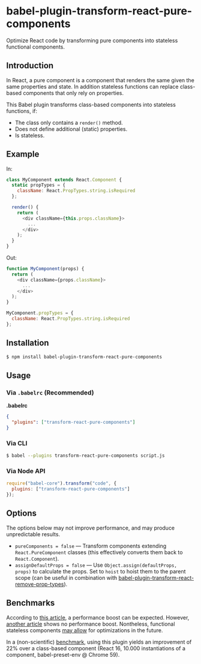 # babel-plugin-transform-react-pure-components
Optimize React code by transforming pure components into stateless functional components.

## Introduction
In React, a pure component is a component that renders the same given the same properties and state. In addition stateless functions can replace class-based components that only rely on properties.

This Babel plugin transforms class-based components into stateless functions, if:

- The class only contains a `render()` method.
- Does not define additional (static) properties.
- Is stateless.

## Example

In:

```js
class MyComponent extends React.Component {
  static propTypes = {
    className: React.PropTypes.string.isRequired
  };

  render() {
    return (
      <div className={this.props.className}>
        ...
      </div>
    );
  }
}
```

Out:

```js
function MyComponent(props) {
  return (
    <div className={props.className}>
      ...
    </div>
  );
}

MyComponent.propTypes = {
  className: React.PropTypes.string.isRequired
};
```

## Installation

```sh
$ npm install babel-plugin-transform-react-pure-components
```

## Usage

### Via `.babelrc` (Recommended)

**.babelrc**

```json
{
  "plugins": ["transform-react-pure-components"]
}
```

### Via CLI

```sh
$ babel --plugins transform-react-pure-components script.js
```

### Via Node API

```js
require("babel-core").transform("code", {
  plugins: ["transform-react-pure-components"]
});
```

## Options

The options below may not improve performance, and may produce unpredictable results.

* `pureComponents = false` &mdash; Transform components extending `React.PureComponent` classes (this effectively converts them back to `React.Component`).
* `assignDefaultProps = false` &mdash; Use `Object.assign(defaultProps, props)` to calculate the props. Set to `hoist` to hoist them to the parent scope (can be useful in combination with [babel-plugin-transform-react-remove-prop-types](https://github.com/oliviertassinari/babel-plugin-transform-react-remove-prop-types)).


## Benchmarks
According to [this article](https://medium.com/missive-app/45-faster-react-functional-components-now-3509a668e69f), a performance boost can be expected. However, [another article](https://moduscreate.com/react_component_rendering_performance/) shows no performance boost. Nontheless, functional stateless components [may allow](https://twitter.com/dan_abramov/status/755343749983657986) for optimizations in the future.

In a (non-scientific) [benchmark](https://gist.github.com/basilfx/bd0e5ea9ebda1b40d34bf23bd3dd7835), using this plugin yields an improvement of 22% over a class-based component (React 16, 10.000 instantiations of a component, babel-preset-env @ Chrome 59).
